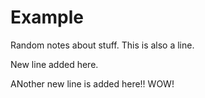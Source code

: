 # Example

Random notes about stuff.
This is also a line.

New line added here.

ANother new line is added here!!
WOW!
